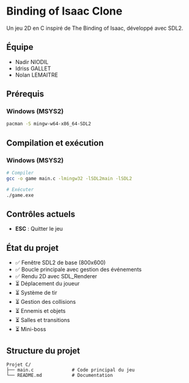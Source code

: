 # Binding of Isaac Clone

Un jeu 2D en C inspiré de The Binding of Isaac, développé avec SDL2.

## Équipe

- Nadir NIODIL
- Idriss GALLET
- Nolan LEMAITRE

## Prérequis

### Windows (MSYS2)

```bash
pacman -S mingw-w64-x86_64-SDL2
```

## Compilation et exécution

### Windows (MSYS2)

```bash
# Compiler
gcc -o game main.c -lmingw32 -lSDL2main -lSDL2

# Exécuter
./game.exe
```

## Contrôles actuels

- **ESC** : Quitter le jeu

## État du projet

- ✅ Fenêtre SDL2 de base (800x600)
- ✅ Boucle principale avec gestion des événements
- ✅ Rendu 2D avec SDL_Renderer
- ⏳ Déplacement du joueur
- ⏳ Système de tir
- ⏳ Gestion des collisions
- ⏳ Ennemis et objets
- ⏳ Salles et transitions
- ⏳ Mini-boss

## Structure du projet

```
Projet C/
├── main.c              # Code principal du jeu
└── README.md           # Documentation
```
